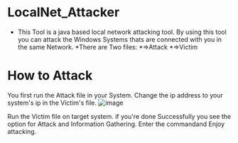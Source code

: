 # LocalNet_Attacker
* This Tool is a java based local network attacking tool. By using this tool you can attack the Windows Systems thats are connected with you in the same Network.
*There are Two files:
 *=>Attack
 *=>Victim
 
# How to Attack
You first run the Attack file in your System.
Change the ip address to your system's ip in the Victim's file.
![image](https://github.com/DhesiTheKing/LocalNet_Attacker/assets/136635078/6941d9f3-ebee-48ae-b6ac-5c4b8a8b2fa7)

Run the Victim file on target system.
if you're done Successfully you see the option for Attack and Information Gathering.
Enter the commandand Enjoy attacking.
